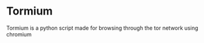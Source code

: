 Tormium
=======

Tormium is a python script made for browsing through the tor network using chromium
